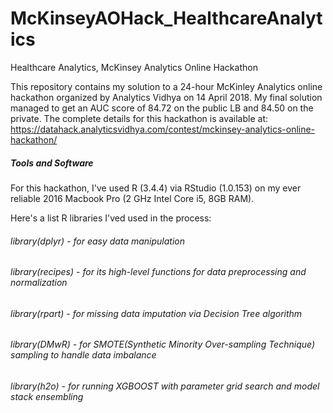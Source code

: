 # McKinseyAOHack_HealthcareAnalytics
Healthcare Analytics, McKinsey Analytics Online Hackathon

This repository contains my solution to a 24-hour McKinley Analytics online hackathon organized by Analytics Vidhya on 14 April 2018. My final solution managed to get an AUC score of 84.72 on the public LB and 84.50 on the private. The complete details for this hackathon is available at: https://datahack.analyticsvidhya.com/contest/mckinsey-analytics-online-hackathon/


##### Tools and Software
For this hackathon, I've used R (3.4.4) via RStudio (1.0.153) on my ever reliable 2016 Macbook Pro (2 GHz Intel Core i5, 8GB RAM).

Here's a list R libraries I'ved used in the process:
###### library(dplyr) - for easy data manipulation
###### library(recipes) - for its high-level functions for data preprocessing and normalization
###### library(rpart) - for missing data imputation via Decision Tree algorithm
###### library(DMwR) - for SMOTE(Synthetic Minority Over-sampling Technique) sampling to handle data imbalance 
###### library(h2o) - for running XGBOOST with parameter grid search and model stack ensembling



